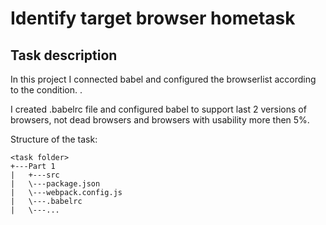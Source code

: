 # Identify target browser hometask

## Task description
In this project I connected babel and configured the browserlist according to the condition. . 

I created .babelrc file and configured babel to support last 2 versions of browsers, not dead browsers and browsers with usability more then 5%. 

Structure of the task:

```
<task folder>
+---Part 1
|   +---src
|   \---package.json
|   \---webpack.config.js
|   \---.babelrc
|   \---...
```
